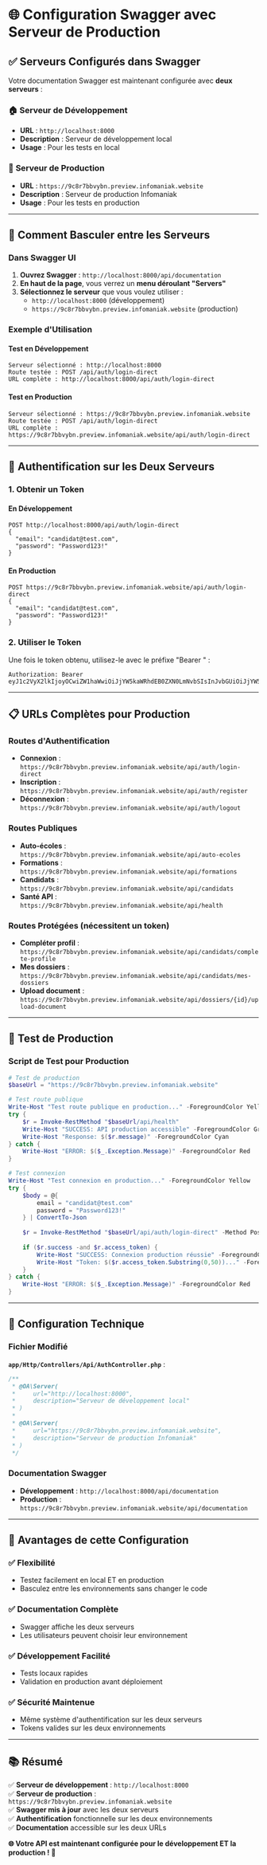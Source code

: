 # 🌐 Configuration Swagger avec Serveur de Production

## ✅ Serveurs Configurés dans Swagger

Votre documentation Swagger est maintenant configurée avec **deux serveurs** :

### 🏠 **Serveur de Développement**
- **URL** : `http://localhost:8000`
- **Description** : Serveur de développement local
- **Usage** : Pour les tests en local

### 🚀 **Serveur de Production**
- **URL** : `https://9c8r7bbvybn.preview.infomaniak.website`
- **Description** : Serveur de production Infomaniak
- **Usage** : Pour les tests en production

---

## 🔄 Comment Basculer entre les Serveurs

### Dans Swagger UI

1. **Ouvrez Swagger** : `http://localhost:8000/api/documentation`
2. **En haut de la page**, vous verrez un **menu déroulant "Servers"**
3. **Sélectionnez le serveur** que vous voulez utiliser :
   - `http://localhost:8000` (développement)
   - `https://9c8r7bbvybn.preview.infomaniak.website` (production)

### Exemple d'Utilisation

#### Test en Développement
```
Serveur sélectionné : http://localhost:8000
Route testée : POST /api/auth/login-direct
URL complète : http://localhost:8000/api/auth/login-direct
```

#### Test en Production
```
Serveur sélectionné : https://9c8r7bbvybn.preview.infomaniak.website
Route testée : POST /api/auth/login-direct
URL complète : https://9c8r7bbvybn.preview.infomaniak.website/api/auth/login-direct
```

---

## 🔐 Authentification sur les Deux Serveurs

### 1. **Obtenir un Token**

#### En Développement
```http
POST http://localhost:8000/api/auth/login-direct
{
  "email": "candidat@test.com",
  "password": "Password123!"
}
```

#### En Production
```http
POST https://9c8r7bbvybn.preview.infomaniak.website/api/auth/login-direct
{
  "email": "candidat@test.com",
  "password": "Password123!"
}
```

### 2. **Utiliser le Token**

Une fois le token obtenu, utilisez-le avec le préfixe "Bearer " :

```
Authorization: Bearer eyJ1c2VyX2lkIjoyOCwiZW1haWwiOiJjYW5kaWRhdEB0ZXN0LmNvbSIsInJvbGUiOiJjYW5kaWRhdCIsImlhdCI6MTczNzc0OTI0MCwiZXhwIjoxNzM3NzUyODQwfQ.eyJzaWduYXR1cmUiOiJhYmNkZWYxMjM0NTY3ODkwYWJjZGVmMTIzNDU2Nzg5MGFiY2RlZjEyMzQ1Njc4OTAifQ
```

---

## 📋 URLs Complètes pour Production

### Routes d'Authentification
- **Connexion** : `https://9c8r7bbvybn.preview.infomaniak.website/api/auth/login-direct`
- **Inscription** : `https://9c8r7bbvybn.preview.infomaniak.website/api/auth/register`
- **Déconnexion** : `https://9c8r7bbvybn.preview.infomaniak.website/api/auth/logout`

### Routes Publiques
- **Auto-écoles** : `https://9c8r7bbvybn.preview.infomaniak.website/api/auto-ecoles`
- **Formations** : `https://9c8r7bbvybn.preview.infomaniak.website/api/formations`
- **Candidats** : `https://9c8r7bbvybn.preview.infomaniak.website/api/candidats`
- **Santé API** : `https://9c8r7bbvybn.preview.infomaniak.website/api/health`

### Routes Protégées (nécessitent un token)
- **Compléter profil** : `https://9c8r7bbvybn.preview.infomaniak.website/api/candidats/complete-profile`
- **Mes dossiers** : `https://9c8r7bbvybn.preview.infomaniak.website/api/candidats/mes-dossiers`
- **Upload document** : `https://9c8r7bbvybn.preview.infomaniak.website/api/dossiers/{id}/upload-document`

---

## 🧪 Test de Production

### Script de Test pour Production

```powershell
# Test de production
$baseUrl = "https://9c8r7bbvybn.preview.infomaniak.website"

# Test route publique
Write-Host "Test route publique en production..." -ForegroundColor Yellow
try {
    $r = Invoke-RestMethod "$baseUrl/api/health"
    Write-Host "SUCCESS: API production accessible" -ForegroundColor Green
    Write-Host "Response: $($r.message)" -ForegroundColor Cyan
} catch {
    Write-Host "ERROR: $($_.Exception.Message)" -ForegroundColor Red
}

# Test connexion
Write-Host "Test connexion en production..." -ForegroundColor Yellow
try {
    $body = @{
        email = "candidat@test.com"
        password = "Password123!"
    } | ConvertTo-Json
    
    $r = Invoke-RestMethod "$baseUrl/api/auth/login-direct" -Method Post -Body $body -ContentType "application/json"
    
    if ($r.success -and $r.access_token) {
        Write-Host "SUCCESS: Connexion production réussie" -ForegroundColor Green
        Write-Host "Token: $($r.access_token.Substring(0,50))..." -ForegroundColor Cyan
    }
} catch {
    Write-Host "ERROR: $($_.Exception.Message)" -ForegroundColor Red
}
```

---

## 🔧 Configuration Technique

### Fichier Modifié

**`app/Http/Controllers/Api/AuthController.php`** :

```php
/**
 * @OA\Server(
 *     url="http://localhost:8000",
 *     description="Serveur de développement local"
 * )
 * 
 * @OA\Server(
 *     url="https://9c8r7bbvybn.preview.infomaniak.website",
 *     description="Serveur de production Infomaniak"
 * )
 */
```

### Documentation Swagger

- **Développement** : `http://localhost:8000/api/documentation`
- **Production** : `https://9c8r7bbvybn.preview.infomaniak.website/api/documentation`

---

## 🎯 Avantages de cette Configuration

### ✅ **Flexibilité**
- Testez facilement en local ET en production
- Basculez entre les environnements sans changer le code

### ✅ **Documentation Complète**
- Swagger affiche les deux serveurs
- Les utilisateurs peuvent choisir leur environnement

### ✅ **Développement Facilité**
- Tests locaux rapides
- Validation en production avant déploiement

### ✅ **Sécurité Maintenue**
- Même système d'authentification sur les deux serveurs
- Tokens valides sur les deux environnements

---

## 📚 Résumé

✅ **Serveur de développement** : `http://localhost:8000`  
✅ **Serveur de production** : `https://9c8r7bbvybn.preview.infomaniak.website`  
✅ **Swagger mis à jour** avec les deux serveurs  
✅ **Authentification** fonctionnelle sur les deux environnements  
✅ **Documentation** accessible sur les deux URLs  

**🌐 Votre API est maintenant configurée pour le développement ET la production ! 🚀**
